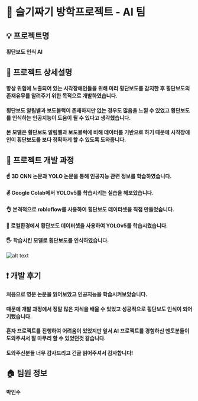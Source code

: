 # 🐍 슬기짜기 방학프로젝트 - AI 팀
## 💡 프로젝트명
#### 횡단보도 인식 AI
## 📣 프로젝트 상세설명
#### 항상 위험에 노출되어 있는 시각장애인들을 위해 미리 횡단보도를 감지한 후 횡단보도의 존재유무를 알려주기 위한 목적으로 개발하였습니다.
#### 횡단보도 알림벨과 보도블럭이 존재하지만 없는 경우도 많음을 느낄 수 있었고 횡단보도를 인식하는 인공지능이 도움이 될 수 있다고 생각했습니다.
#### 본 모델은 횡단보도 알림벨과 보도블럭에 비해 데이터를 기반으로 하기 때문에 시작장애인이 횡단보도를 보다 정확하게 할 수 있도록 도와줍니다.
## 🔨 프로젝트 개발 과정
#### ☝ 3D CNN 논문과 YOLO 논문을 통해 인공지능 관련 정보를 학습하였습니다.
#### ✌ Google Colab에서 YOLOv5를 학습시키는 실습을 해보았습니다.
#### 👌 본격적으로 robloflow를 사용하여 횡단보도 데이터셋을 직접 만들었습니다.
#### 🖖 로컬환경에서 횡단보도 데이터셋을 사용하여 YOLOv5를 학습시켰습니다.
#### 🖐️ 학습시킨 모델로 횡단보도를 인식하였습니다.
![alt text](https://github.com/InsuPK/crosswalkDetection/blob/master/crosswalkDetection.png)
## ❗ 개발 후기
#### 처음으로 영문 논문을 읽어보았고 인공지능을 학습시켜보았습니다. 
#### 때문에 개발 과정에서 정말 많은 지식을 배울 수 있었고 성공적으로 횡단보도 인식이 되어 기뻤습니다.
#### 혼자 프로젝트를 진행하여 어려움이 있었지만 앞서 AI 프로젝트를 경험하신 멘토분들이 도와주셔서 잘 마무리 할 수 있었던것 같습니다.
#### 도와주신분들 너무 감사드리고 긴글 읽어주셔서 감사합니다!
## 🏠 팀원 정보
#### 박인수
